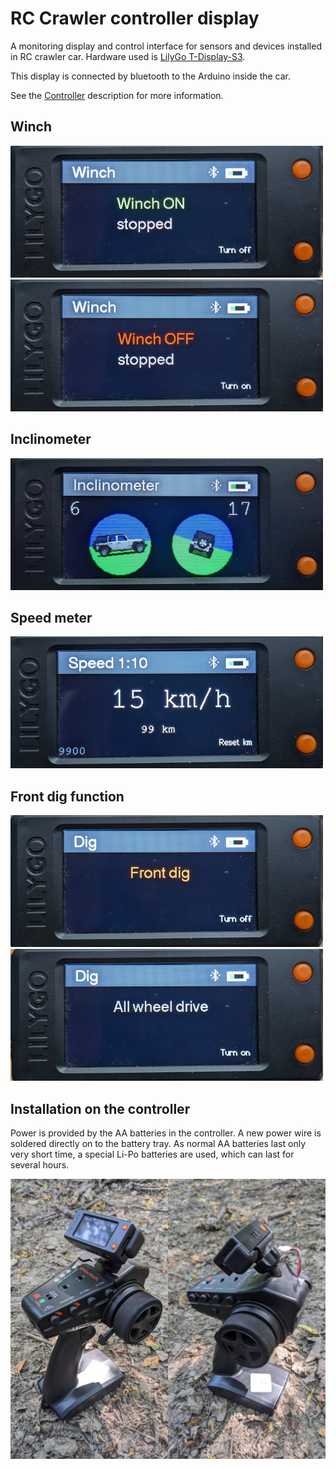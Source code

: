 # RC Crawler controller display

A monitoring display and control interface for sensors and devices installed in RC crawler car. Hardware used
is [LilyGo T-Display-S3](https://docs.platformio.org/en/latest/boards/espressif32/lilygo-t-display-s3.html).

This display is connected by bluetooth to the Arduino inside the car.

See the [Controller](https://github.com/samo1/rc-inclinometer-unit) description for more information.

## Winch

![Winch](documentation/winch-on.jpg)
![Winch](documentation/winch-off.jpg)

## Inclinometer

![Inclinometer](documentation/inclinometer.jpg)

## Speed meter

![Speed](documentation/speed.jpg)

## Front dig function

![Front dig on](documentation/front-dig-on.jpg)
![Front dig off](documentation/front-dig-off.jpg)

## Installation on the controller

Power is provided by the AA batteries in the controller. A new power wire is soldered directly on to the battery tray.
As normal AA batteries last only very short time, a special Li-Po batteries are used, which can last for several hours. 

![Car Controller](documentation/controller.jpg)
